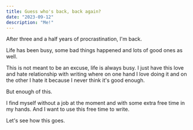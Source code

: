 ```yaml
---
title: Guess who's back, back again?
date: "2023-09-12"
description: "Me!"
---
```


After three and a half years of procrastination, I'm back.

Life has been busy, some bad things happened and lots of good ones as well.

This is not meant to be an excuse, life is always busy. I just have this love and hate relationship with writing where on one hand I love doing it and on the other I hate it because I never think it's good enough.

But enough of this.

I find myself without a job at the moment and with some extra free time in my hands. And I want to use this free time to write.

Let's see how this goes.
